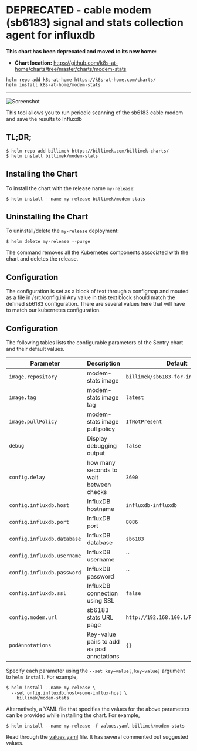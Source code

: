 # DEPRECATED - cable modem (sb6183) signal and stats collection agent for influxdb

**This chart has been deprecated and moved to its new home:**

- **Chart location:** https://github.com/k8s-at-home/charts/tree/master/charts/modem-stats

```console
helm repo add k8s-at-home https://k8s-at-home.com/charts/
helm install k8s-at-home/modem-stats
```

---

![Screenshot](https://camo.githubusercontent.com/939e044c0491abf790d91bd1d7f909b187e4098c/68747470733a2f2f692e696d6775722e636f6d2f70705a6a6e6b502e706e67)

This tool allows you to run periodic scanning of the sb6183 cable modem and save the results to Influxdb

## TL;DR;

```console
$ helm repo add billimek https://billimek.com/billimek-charts/
$ helm install billimek/modem-stats
```

## Installing the Chart

To install the chart with the release name `my-release`:

```console
$ helm install --name my-release billimek/modem-stats
```
## Uninstalling the Chart

To uninstall/delete the `my-release` deployment:

```console
$ helm delete my-release --purge
```

The command removes all the Kubernetes components associated with the chart and deletes the release.

## Configuration

The configuration is set as a block of text through a configmap and mouted as a file in /src/config.ini Any value in this text block should match the defined sb6183 configuration. There are several values here that will have to match our kubernetes configuration.

## Configuration

The following tables lists the configurable parameters of the Sentry chart and their default values.

| Parameter                            | Description                                  | Default                                                    |
| -------------------------------      | -------------------------------              | ---------------------------------------------------------- |
| `image.repository`                   | modem-stats image                            | `billimek/sb6183-for-influxdb`                             |
| `image.tag`                          | modem-stats image tag                        | `latest`                                                   |
| `image.pullPolicy`                   | modem-stats image pull policy                | `IfNotPresent`                                             |
| `debug`                              | Display debugging output                     | `false`                                                    |
| `config.delay`                       | how many seconds to wait between checks      | `3600`                                                     |
| `config.influxdb.host`               | InfluxDB hostname                            | `influxdb-influxdb`                                        |
| `config.influxdb.port`               | InfluxDB port                                | `8086`                                                     |
| `config.influxdb.database`           | InfluxDB database                            | `sb6183`                                                   |
| `config.influxdb.username`           | InfluxDB username                            | ``                                                         |
| `config.influxdb.password`           | InfluxDB password                            | ``                                                         |
| `config.influxdb.ssl`                | InfluxDB connection using SSL                | `false`                                                    |
| `config.modem.url`                   | sb6183 stats URL page                        | `http://192.168.100.1/RgConnect.asp`                       |
| `podAnnotations`                     | Key-value pairs to add as pod annotations    | `{}` |

Specify each parameter using the `--set key=value[,key=value]` argument to `helm install`. For example,

```console
$ helm install --name my-release \
  --set onfig.influxdb.host=some-influx-host \
    billimek/modem-stats
```

Alternatively, a YAML file that specifies the values for the above parameters can be provided while installing the chart. For example,

```console
$ helm install --name my-release -f values.yaml billimek/modem-stats
```

Read through the [values.yaml](https://github.com/billimek/billimek-charts/blob/master/charts/modem-stats/values.yaml) file. It has several commented out suggested values.
